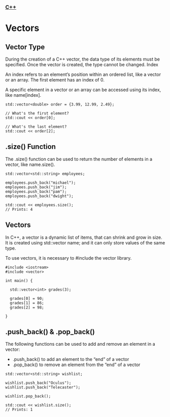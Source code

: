 ### [C++](./README.md)
# Vectors

## Vector Type

During the creation of a C++ vector, the data type of its elements must be specified. Once the vector is created, the type cannot be changed.
Index

An index refers to an element’s position within an ordered list, like a vector or an array. The first element has an index of 0.

A specific element in a vector or an array can be accessed using its index, like name[index].
```
std::vector<double> order = {3.99, 12.99, 2.49};

// What's the first element?
std::cout << order[0];

// What's the last element?
std::cout << order[2];
```
## .size() Function

The .size() function can be used to return the number of elements in a vector, like name.size().
```
std::vector<std::string> employees;

employees.push_back("michael");
employees.push_back("jim");
employees.push_back("pam");
employees.push_back("dwight");

std::cout << employees.size();
// Prints: 4
```
## Vectors

In C++, a vector is a dynamic list of items, that can shrink and grow in size. It is created using std::vector<type> name; and it can only store values of the same type.

To use vectors, it is necessary to #include the vector library.
```
#include <iostream>
#include <vector>

int main() {
  
  std::vector<int> grades(3);
  
  grades[0] = 90;
  grades[1] = 86;
  grades[2] = 98;
  
}
```
## .push_back() & .pop_back()

The following functions can be used to add and remove an element in a vector:

   * .push_back() to add an element to the “end” of a vector
   * .pop_back() to remove an element from the “end” of a vector
```
std::vector<std::string> wishlist;

wishlist.push_back("Oculus");
wishlist.push_back("Telecaster");

wishlist.pop_back();

std::cout << wishlist.size(); 
// Prints: 1
```
